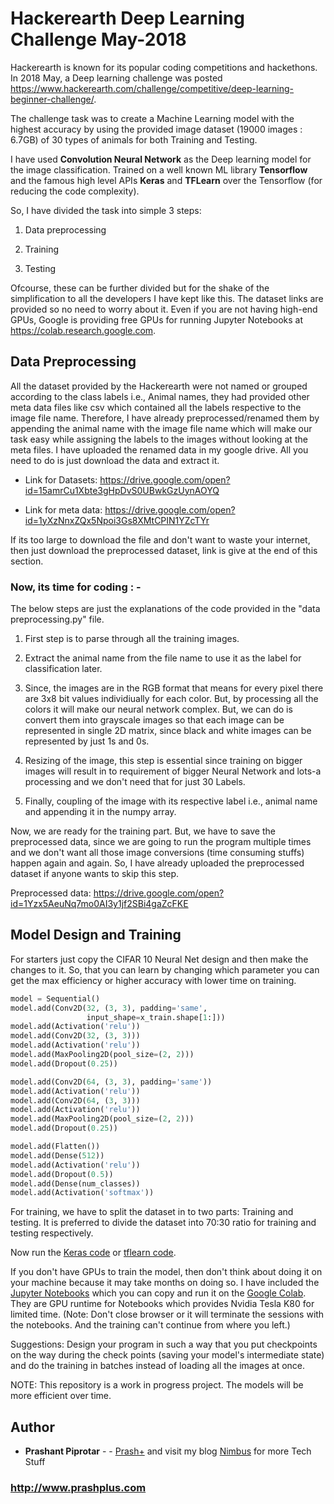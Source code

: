 # Hackerearth Deep Learning Challenge May-2018

Hackerearth is known for its popular coding competitions and hackethons. In 2018 May, a Deep learning challenge was posted https://www.hackerearth.com/challenge/competitive/deep-learning-beginner-challenge/.

The challenge task was to create a Machine Learning model with the highest accuracy by using the provided image dataset (19000 images : 6.7GB) of 30 types of animals for both Training and Testing.

I have used **Convolution Neural Network** as the Deep learning model for the image classification. Trained on a well known ML library **Tensorflow** and the famous high level APIs **Keras** and **TFLearn** over the Tensorflow (for reducing the code complexity).

So, I have divided the task into simple 3 steps:

1. Data preprocessing

2. Training

3. Testing

Ofcourse, these can be further divided but for the shake of the simplification to all the developers I have kept like this. The dataset links are provided so no need to worry about it. Even if you are not having high-end GPUs, Google is providing free GPUs for running Jupyter Notebooks at https://colab.research.google.com.

## Data Preprocessing

All the dataset provided by the Hackerearth were not named or grouped according to the class labels i.e., Animal names, they had provided other meta data files like csv which contained all the labels respective to the image file name. Therefore, I have already preprocessed/renamed them by appending the animal name with the image file name which will make our task easy while assigning the labels to the images without looking at the meta files. I have uploaded the renamed data in my google drive. All you need to do is just download the data and extract it.

* Link for Datasets: https://drive.google.com/open?id=15amrCu1Xbte3gHpDvS0UBwkGzUynAOYQ

* Link for meta data: https://drive.google.com/open?id=1yXzNnxZQx5Npoi3Gs8XMtCPIN1YZcTYr

If its too large to download the file and don't want to waste your internet, then just download the preprocessed dataset, link is give at the end of this section.

### Now, its time for coding : -

The below steps are just the explanations of the code provided in the "data preprocessing.py" file.

1. First step is to parse through all the training images.

2. Extract the animal name from the file name to use it as the label for classification later.

3. Since, the images are in the RGB format that means for every pixel there are 3x8 bit values individiually for each color. But, by processing all the colors it will make our neural network complex. But, we can do is convert them into grayscale images so that each image can be represented in single 2D matrix, since black and white images can be represented by just 1s and 0s.

4. Resizing of the image, this step is essential since training on bigger images will result in to requirement of bigger Neural Network and lots-a processing and we don't need that for just 30 Labels.

5. Finally, coupling of the image with its respective label i.e., animal name and appending it in the numpy array.

Now, we are ready for the training part. But, we have to save the preprocessed data, since we are going to run the program multiple times and we don't want all those image conversions (time consuming stuffs) happen again and again. So, I have already uploaded the preprocessed dataset if anyone wants to skip this step.

Preprocessed data: https://drive.google.com/open?id=1Yzx5AeuNq7mo0AI3y1jf2SBi4gaZcFKE

## Model Design and Training

For starters just copy the CIFAR 10 Neural Net design and then make the changes to it. So, that you can learn by changing which parameter you can get the max efficiency or higher accuracy with lower time on training.

```python
model = Sequential()
model.add(Conv2D(32, (3, 3), padding='same',
                 input_shape=x_train.shape[1:]))
model.add(Activation('relu'))
model.add(Conv2D(32, (3, 3)))
model.add(Activation('relu'))
model.add(MaxPooling2D(pool_size=(2, 2)))
model.add(Dropout(0.25))

model.add(Conv2D(64, (3, 3), padding='same'))
model.add(Activation('relu'))
model.add(Conv2D(64, (3, 3)))
model.add(Activation('relu'))
model.add(MaxPooling2D(pool_size=(2, 2)))
model.add(Dropout(0.25))

model.add(Flatten())
model.add(Dense(512))
model.add(Activation('relu'))
model.add(Dropout(0.5))
model.add(Dense(num_classes))
model.add(Activation('softmax'))
```

For training, we have to split the dataset in to two parts: Training and testing. It is preferred to divide the dataset into 70:30 ratio for training and testing respectively.

Now run the [Keras code](https://github.com/prashplus/Hackerearth-Deep-Learning-Challenge/blob/master/dl_challenge_keras.py) or [tflearn code](https://github.com/prashplus/Hackerearth-Deep-Learning-Challenge/blob/master/dl_challenge_tflearn.py).

If you don't have GPUs to train the model, then don't think about doing it on your machine because it may take months on doing so. I have included the [Jupyter Notebooks](https://github.com/prashplus/Hackerearth-Deep-Learning-Challenge/tree/master/Jupyter%20Notebooks) which you can copy and run it on the [Google Colab](https://colab.research.google.com). They are GPU runtime for Notebooks which provides Nvidia Tesla K80 for limited time. (Note: Don't close browser or it will terminate the sessions with the notebooks. And the training can't continue from where you left.)

Suggestions: Design your program in such a way that you put checkpoints on the way during the check points (saving your model's intermediate state) and do the training in batches instead of loading all the images at once.


NOTE: This repository is a work in progress project. The models will be more efficient over time.

## Author

* **Prashant Piprotar** - - [Prash+](https://github.com/prashplus)
and visit my blog [Nimbus](http://prashplus.blogspot.com) for more Tech Stuff
### http://www.prashplus.com